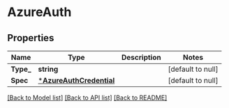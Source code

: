 # AzureAuth

## Properties
Name | Type | Description | Notes
------------ | ------------- | ------------- | -------------
**Type_** | **string** |  | [default to null]
**Spec** | [***AzureAuthCredential**](AzureAuthCredential.md) |  | [default to null]

[[Back to Model list]](../README.md#documentation-for-models) [[Back to API list]](../README.md#documentation-for-api-endpoints) [[Back to README]](../README.md)

